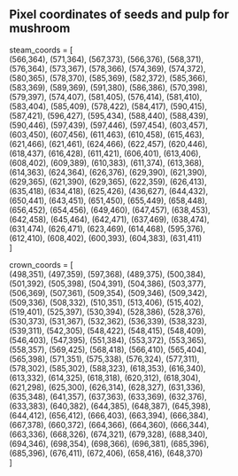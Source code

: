 ## Pixel coordinates of seeds and pulp for mushroom

steam_coords =  [  
    (566,364), (571,364), (567,373), (566,376), (568,371),  
    (576,364), (573,367), (578,366), (574,369), (574,372),  
    (580,365), (578,370), (585,369), (582,372), (585,366),  
    (583,369), (589,369), (591,380), (586,386), (570,398),  
    (579,397), (574,407), (581,405), (576,414), (581,410),  
    (583,404), (585,409), (578,422), (584,417), (590,415),  
    (587,421), (596,427), (595,434), (588,440), (588,439),  
    (590,446), (597,439), (597,446), (597,454), (603,457),  
    (603,450), (607,456), (611,463), (610,458), (615,463),  
    (621,466), (621,461), (624,466), (622,457), (620,446),  
    (618,437), (616,428), (611,421), (606,401), (613,406),  
    (608,402), (609,389), (610,383), (611,374), (613,368),  
    (614,363), (624,364), (626,376), (629,390), (621,390),  
    (629,365), (621,390), (629,365), (622,359), (626,413),  
    (635,418), (634,418), (625,426), (436,627), (644,432),  
    (650,441), (643,451), (651,450), (655,449), (658,448),  
    (656,452), (654,456), (649,460), (647,457), (638,453),  
    (642,458), (645,464), (642,471), (637,469), (638,474),  
    (631,474), (626,471), (623,469), (614,468), (595,376),  
    (612,410), (608,402), (600,393), (604,383), (631,411)  
]

crown_coords =  [  
    (498,351), (497,359), (597,368), (489,375), (500,384),  
    (501,392), (505,398), (504,391), (504,386), (503,377),  
    (506,369), (507,361), (509,354), (509,346), (509,342),  
    (509,336), (508,332), (510,351), (513,406), (515,402),  
    (519,401), (525,397), (530,394), (528,386), (528,376),  
    (530,373), (531,367), (532,362), (536,339), (538,323),  
    (539,311), (542,305), (548,422), (548,415), (548,409),  
    (546,403), (547,395), (551,384), (553,372), (553,365),  
    (558,357), (569,425), (568,418), (566,410), (565,404),  
    (565,398), (571,351), (575,338), (576,324), (577,311),  
    (578,302), (585,302), (588,323), (618,353), (616,340),  
    (613,332), (614,325), (618,318), (620,312), (618,304),  
    (621,298), (625,300), (626,314), (628,327), (631,336),  
    (635,348), (641,357), (637,363), (633,369), (632,376),  
    (633,383), (640,382), (644,385), (648,387), (645,398),  
    (644,412), (656,412), (666,403), (663,394), (666,384),  
    (667,378), (660,372), (664,366), (664,360), (666,344),  
    (663,336), (668,326), (674,321), (679,328), (688,340),  
    (694,346), (698,354), (698,366), (696,381), (685,396),  
    (685,396), (676,411), (672,406), (658,416), (648,370)  
]








